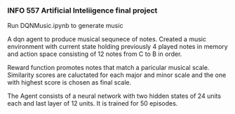 ### INFO 557 Artificial Inteliigence final project 

Run DQNMusic.ipynb to generate music 

A dqn agent to produce musical sequnece of notes. 
Created a music environment with current state holding previously 4 played notes in memory and action space consisting of 12 notes from C to B in order.

Reward function promotes notes that match a paricular musical scale. Similarity scores are caluctated for each major and minor scale and the one with highest score is chosen as final scale.

The Agent consists of a neural network with two hidden states of 24 units each and last layer of 12 units. It is trained for 50 episodes.


